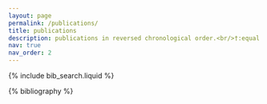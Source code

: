 ```yaml
---
layout: page
permalink: /publications/
title: publications
description: publications in reversed chronological order.<br/>†:equal contribution, *:corresponding author
nav: true
nav_order: 2
---
```


<!-- _pages/publications.md -->

<!-- Bibsearch Feature -->

{% include bib_search.liquid %}

<div class="publications">

{% bibliography %}

</div>
